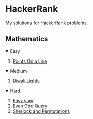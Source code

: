 # HackerRank
My solutions for HackerRank problems.


## Mathematics
<details open="open">
  <summary>Easy</summary>
  <ol>
    <li><a href="https://github.com/inkayat/HackerRank/blob/main/Mathematics/points_on_line.py">Points On a Line</a></li>
  </ol>
</details>
<details open="open">
  <summary>Medium</summary>
  <ol>
    <li><a href="https://github.com/inkayat/HackerRank/blob/main/Mathematics/diwali_lights.py">Diwali Lights</a></li>
  </ol>
</details>
<details open="open">
  <summary>Hard</summary>
  <ol>
    <li><a href="https://github.com/inkayat/HackerRank/blob/main/Mathematics/easy_sum.py">Easy sum</a></li>
    <li><a href="https://github.com/inkayat/HackerRank/blob/main/Mathematics/even_odd_query.py">Even Odd Query</a></li>
    <li><a href="https://github.com/inkayat/HackerRank/blob/main/Mathematics/sherlock_and_permutations.py">Sherlock and Permutations</a></li>
  </ol>
</details>


